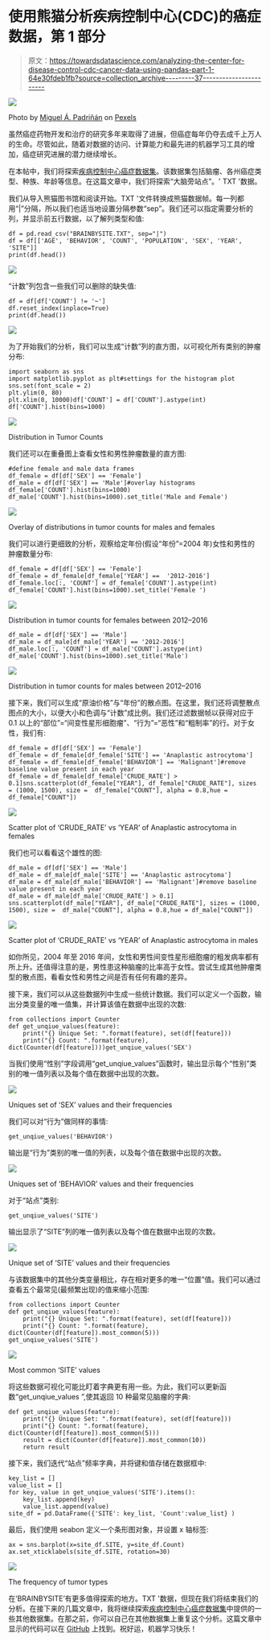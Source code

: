 # 使用熊猫分析疾病控制中心(CDC)的癌症数据，第 1 部分

> 原文：<https://towardsdatascience.com/analyzing-the-center-for-disease-control-cdc-cancer-data-using-pandas-part-1-64e30fdeb1fb?source=collection_archive---------37----------------------->

![](img/309633cb109fd0eba79246d4d92d2c48.png)

Photo by [Miguel Á. Padriñán](https://www.pexels.com/@padrinan) on [Pexels](https://www.pexels.com/photo/awareness-cancer-design-pink-579474/)

虽然癌症药物开发和治疗的研究多年来取得了进展，但癌症每年仍夺去成千上万人的生命。尽管如此，随着对数据的访问、计算能力和最先进的机器学习工具的增加，癌症研究进展的潜力继续增长。

在本帖中，我们将探索[疾病控制中心癌症数据集](https://www.cdc.gov/cancer/uscs/dataviz/download_data.htm)。该数据集包括脑瘤、各州癌症类型、种族、年龄等信息。在这篇文章中，我们将探索“大脑旁站点”。' TXT '数据。

我们从导入熊猫图书馆和阅读开始。TXT '文件转换成熊猫数据帧。每一列都用“|”分隔，所以我们也适当地设置分隔参数“sep”。我们还可以指定需要分析的列，并显示前五行数据，以了解列类型和值:

```
df = pd.read_csv("BRAINBYSITE.TXT", sep="|")
df = df[['AGE', 'BEHAVIOR', 'COUNT', 'POPULATION', 'SEX', 'YEAR', 'SITE"]]
print(df.head())
```

![](img/306cbe3002bb0cc564758d9c9b829f73.png)

“计数”列包含一些我们可以删除的缺失值:

```
df = df[df['COUNT'] != '~']
df.reset_index(inplace=True)
print(df.head())
```

![](img/b7fab38a8a5e91c3b6dc9a4583172ae1.png)

为了开始我们的分析，我们可以生成“计数”列的直方图，以可视化所有类别的肿瘤分布:

```
import seaborn as sns
import matplotlib.pyplot as plt#settings for the histogram plot
sns.set(font_scale = 2)
plt.ylim(0, 80)
plt.xlim(0, 10000)df['COUNT'] = df['COUNT'].astype(int)
df['COUNT'].hist(bins=1000)
```

![](img/f0c00f1cd47f5a61e57e1fc91c6b10f6.png)

Distribution in Tumor Counts

我们还可以在重叠图上查看女性和男性肿瘤数量的直方图:

```
#define female and male data frames
df_female = df[df['SEX'] == 'Female']
df_male = df[df['SEX'] == 'Male']#overlay histograms
df_female['COUNT'].hist(bins=1000)
df_male['COUNT'].hist(bins=1000).set_title('Male and Female')
```

![](img/8cc14a6f08c25b197020949ad6d6d77c.png)

Overlay of distributions in tumor counts for males and females

我们可以进行更细致的分析，观察给定年份(假设“年份”=2004 年)女性和男性的肿瘤数量分布:

```
df_female = df[df['SEX'] == 'Female']
df_female = df_female[df_female['YEAR'] ==  '2012-2016']
df_female.loc[:, 'COUNT'] = df_female['COUNT'].astype(int)
df_female['COUNT'].hist(bins=1000).set_title('Female ')
```

![](img/5d037742a4b8840b4c4a0ff94cfe003d.png)

Distribution in tumor counts for females between 2012–2016

```
df_male = df[df['SEX'] == 'Male']
df_male = df_male[df_male['YEAR'] == '2012-2016']
df_male.loc[:, 'COUNT'] = df_male['COUNT'].astype(int)
df_male['COUNT'].hist(bins=1000).set_title('Male')
```

![](img/4d877f9a683cd796347a1fdbcd7b10d3.png)

Distribution in tumor counts for males between 2012–2016

接下来，我们可以生成“原油价格”与“年份”的散点图。在这里，我们还将调整散点图点的大小，以便大小和色调与“计数”成比例。我们还过滤数据帧以获得对应于 0.1 以上的“部位”=“间变性星形细胞瘤”、“行为”=“恶性”和“粗制率”的行。对于女性，我们有:

```
df_female = df[df['SEX'] == 'Female']
df_female = df_female[df_female['SITE'] == 'Anaplastic astrocytoma']
df_female = df_female[df_female['BEHAVIOR'] == 'Malignant']#remove baseline value present in each year
df_female = df_female[df_female['CRUDE_RATE'] > 0.1]sns.scatterplot(df_female["YEAR"], df_female["CRUDE_RATE"], sizes = (1000, 1500), size =  df_female["COUNT"], alpha = 0.8,hue = df_female["COUNT"])
```

![](img/c28fe04eafb9229b905dde18945367bc.png)

Scatter plot of ‘CRUDE_RATE’ vs ‘YEAR’ of Anaplastic astrocytoma in females

我们也可以看看这个雄性的图:

```
df_male = df[df['SEX'] == 'Male']
df_male = df_male[df_male['SITE'] == 'Anaplastic astrocytoma']
df_male = df_male[df_male['BEHAVIOR'] == 'Malignant']#remove baseline value present in each year
df_male = df_male[df_male['CRUDE_RATE'] > 0.1]
sns.scatterplot(df_male["YEAR"], df_male["CRUDE_RATE"], sizes = (1000, 1500), size =  df_male["COUNT"], alpha = 0.8,hue = df_male["COUNT"])
```

![](img/d624f6cc85565fe305ca045aac13c803.png)

Scatter plot of ‘CRUDE_RATE’ vs ‘YEAR’ of Anaplastic astrocytoma in males

如你所见，2004 年至 2016 年间，女性和男性间变性星形细胞瘤的粗发病率都有所上升。还值得注意的是，男性患这种脑瘤的比率高于女性。尝试生成其他肿瘤类型的散点图，看看女性和男性之间是否有任何有趣的差异。

接下来，我们可以从这些数据列中生成一些统计数据。我们可以定义一个函数，输出分类变量的唯一值集，并计算该值在数据中出现的次数:

```
from collections import Counter
def get_unqiue_values(feature):
    print("{} Unique Set: ".format(feature), set(df[feature]))
    print("{} Count: ".format(feature), dict(Counter(df[feature])))get_unqiue_values('SEX')
```

当我们使用“性别”字段调用“get_unqiue_values”函数时，输出显示每个“性别”类别的唯一值列表以及每个值在数据中出现的次数。

![](img/e11796ccd484a45713d9a10fa5553851.png)

Uniques set of ‘SEX’ values and their frequencies

我们可以对“行为”做同样的事情:

```
get_unqiue_values('BEHAVIOR')
```

输出是“行为”类别的唯一值的列表，以及每个值在数据中出现的次数。

![](img/7da9778d37c5491b759b56dbab44cbc2.png)

Uniques set of ‘BEHAVIOR’ values and their frequencies

对于“站点”类别:

```
get_unqiue_values('SITE')
```

输出显示了“SITE”列的唯一值列表以及每个值在数据中出现的次数。

![](img/c8ca48499e1fe3782d8f64a4a54d2108.png)

Unique set of ‘SITE’ values and their frequencies

与该数据集中的其他分类变量相比，存在相对更多的唯一“位置”值。我们可以通过查看五个最常见(最频繁出现)的值来缩小范围:

```
from collections import Counter
def get_unqiue_values(feature):
    print("{} Unique Set: ".format(feature), set(df[feature]))
    print("{} Count: ".format(feature), dict(Counter(df[feature]).most_common(5)))
get_unqiue_values('SITE')
```

![](img/4f48fcf2f994208899ab5a4c7a532050.png)

Most common ‘SITE’ values

将这些数据可视化可能比盯着字典更有用一些。为此，我们可以更新函数“get_unqiue_values ”,使其返回 10 种最常见脑瘤的字典:

```
def get_unqiue_values(feature):
    print("{} Unique Set: ".format(feature), set(df[feature]))
    print("{} Count: ".format(feature), dict(Counter(df[feature]).most_common(5)))
    result = dict(Counter(df[feature]).most_common(10))
    return result
```

接下来，我们迭代“站点”频率字典，并将键和值存储在数据框中:

```
key_list = []
value_list = []
for key, value in get_unqiue_values('SITE').items():
    key_list.append(key)
    value_list.append(value)
site_df = pd.DataFrame({'SITE': key_list, 'Count':value_list} )
```

最后，我们使用 seabon 定义一个条形图对象，并设置 x 轴标签:

```
ax = sns.barplot(x=site_df.SITE, y=site_df.Count)
ax.set_xticklabels(site_df.SITE, rotation=30)
```

![](img/298cda9c44e29170806d582ab126d172.png)

The frequency of tumor types

在‘BRAINBYSITE’有更多值得探索的地方。TXT '数据，但现在我们将结束我们的分析。在接下来的几篇文章中，我将继续探索[疾病控制中心癌症数据集](https://www.cdc.gov/cancer/uscs/dataviz/download_data.htm)中提供的一些其他数据集。在那之前，你可以自己在其他数据集上重复这个分析。这篇文章中显示的代码可以在 [GitHub](https://github.com/spierre91/medium_code) 上找到。祝好运，机器学习快乐！